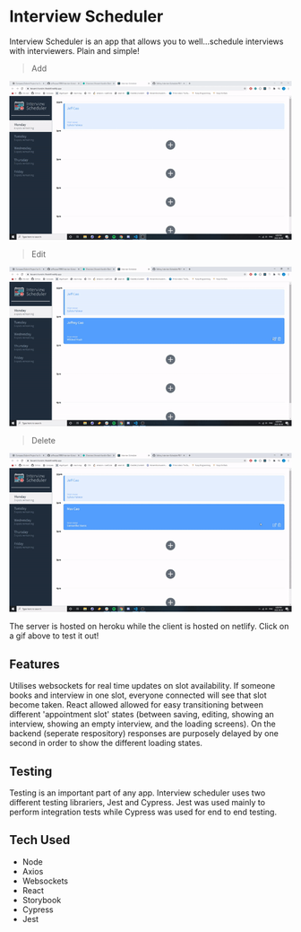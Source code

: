 # Interview Scheduler

Interview Scheduler is an app that allows you to well...schedule interviews with interviewers. Plain and simple!


> Add


<a href="https://fervent-franklin-5beb6f.netlify.app/"><img src="https://github.com/jeffreycao1998/Interview-Scheduler/blob/master/docs/Add.gif?raw=true"></a>


> Edit


<a href="https://fervent-franklin-5beb6f.netlify.app/"><img src="https://github.com/jeffreycao1998/Interview-Scheduler/blob/master/docs/Edit.gif?raw=true"></a>
  

> Delete


<a href="https://fervent-franklin-5beb6f.netlify.app/"><img src="https://github.com/jeffreycao1998/Interview-Scheduler/blob/master/docs/Delete.gif?raw=true"></a>

The server is hosted on heroku while the client is hosted on netlify. Click on a gif above to test it out!
  
## Features

Utilises websockets for real time updates on slot availability. If someone books and interview in one slot, everyone connected will see that slot become taken. React allowed allowed for easy transitioning between different 'appointment slot' states (between saving, editing, showing an interview, showing an empty interview, and the loading screens). On the backend (seperate respository) responses are purposely delayed by one second in order to show the different loading states.

## Testing

Testing is an important part of any app. Interview scheduler uses two different testing librariers, Jest and Cypress. Jest was used mainly to perform integration tests while Cypress was used for end to end testing.

## Tech Used

- Node
- Axios
- Websockets
- React
- Storybook
- Cypress
- Jest
